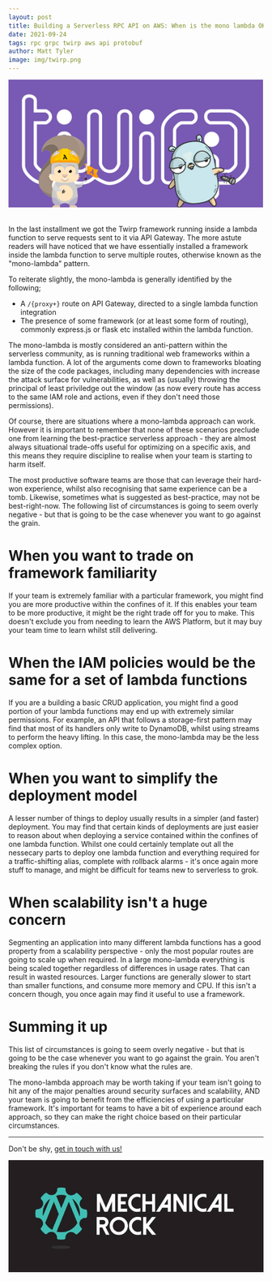 ```yaml
---
layout: post
title: Building a Serverless RPC API on AWS: When is the mono lambda OK?
date: 2021-09-24
tags: rpc grpc twirp aws api protobuf
author: Matt Tyler
image: img/twirp.png
---
```


<center><img src="/img/twirp.png" /></center>
<br/>

In the last installment we got the Twirp framework running inside a lambda function to serve requests sent to it via API Gateway. The more astute readers will have noticed that we have essentially installed a framework inside the lambda function to serve multiple routes, otherwise known as the "mono-lambda" pattern.

To reiterate slightly, the mono-lambda is generally identified by the following;

- A `/{proxy+}` route on API Gateway, directed to a single lambda function integration
- The presence of some framework (or at least some form of routing), commonly express.js or flask etc installed within the lambda function.

The mono-lambda is mostly considered an anti-pattern within the serverless community, as is running traditional web frameworks within a lambda function. A lot of the arguments come down to frameworks bloating the size of the code packages, including many dependencies with increase the attack surface for vulnerabilities, as well as (usually) throwing the principal of least priviledge out the window (as now every route has access to the same IAM role and actions, even if they don't need those permissions).

Of course, there are situations where a mono-lambda approach can work. However it is important to remember that none of these scenarios preclude one from learning the best-practice serverless approach - they are almost always situational trade-offs useful for optimizing on a specific axis, and this means they require discipline to realise when your team is starting to harm itself.

The most productive software teams are those that can leverage their hard-won experience, whilst also recognising that same experience can be a tomb. Likewise, sometimes what is suggested as best-practice, may not be best-right-now. The following list of circumstances is going to seem overly negative - but that is going to be the case whenever you want to go against the grain.

# When you want to trade on framework familiarity

If your team is extremely familiar with a particular framework, you might find you are more productive within the confines of it. If this enables your team to be more productive, it might be the right trade off for you to make. This doesn't exclude you from needing to learn the AWS Platform, but it may buy your team time to learn whilst still delivering. 

# When the IAM policies would be the same for a set of lambda functions

If you are a building a basic CRUD application, you might find a good portion of your lambda functions may end up with extremely similar permissions. For example, an API that follows a storage-first pattern may find that most of its handlers only write to DynamoDB, whilst using streams to perform the heavy lifting. In this case, the mono-lambda may be the less complex option.

# When you want to simplify the deployment model

A lesser number of things to deploy usually results in a simpler (and faster) deployment. You may find that certain kinds of deployments are just easier to reason about when deploying a service contained within the confines of one lambda function. Whilst one could certainly template out all the nessecary parts to deploy one lambda function and everything required for a traffic-shifting alias, complete with rollback alarms - it's once again more stuff to manage, and might be difficult for teams new to serverless to grok.

# When scalability isn't a huge concern

Segmenting an application into many different lambda functions has a good property from a scalability perspective - only the most popular routes are going to scale up when required. In a large mono-lambda everything is being scaled together regardless of differences in usage rates. That can result in wasted resources. Larger functions are generally slower to start than smaller functions, and consume more memory and CPU. If this isn't a concern though, you once again may find it useful to use a framework.

# Summing it up

This list of circumstances is going to seem overly negative - but that is going to be the case whenever you want to go against the grain. You aren't breaking the rules if you don't know what the rules are.

The mono-lambda approach may be worth taking if your team isn't going to hit any of the major penalties around security surfaces and scalability, AND your team is going to benefit from the efficiencies of using a particular framework. It's important for teams to have a bit of experience around each approach, so they can make the right choice based on their particular circumstances.

---

Don't be shy, [get in touch with us!](https://www.mechanicalrock.io/lets-get-started)

![Mechanical Rock Logo](/img/mr-logo-dark-landscape.jpg)

